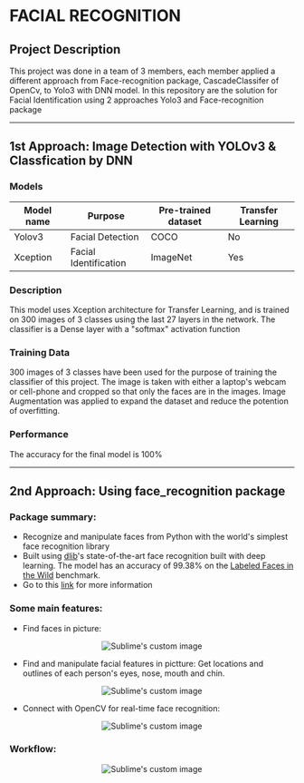 # FACIAL RECOGNITION

## Project Description
This project was done in a team of 3 members, each member applied a different approach from Face-recognition package, CascadeClassifer of OpenCv, to Yolo3 with DNN model. In this repository are the solution for Facial Identification using 2 approaches Yolo3 and Face-recognition package

---------------------------------
## 1st Approach: Image Detection with YOLOv3 & Classfication by DNN

### Models
| Model name      | Purpose | Pre-trained dataset | Transfer Learning |
|-----------------|------------------|------------------|------------------|
| Yolov3| Facial Detection | COCO | No |
| Xception| Facial Identification | ImageNet | Yes |

### Description
This model uses Xception architecture for Transfer Learning, and is trained on 300 images of 3 classes using the last 27 layers in the network. The classifier is a Dense layer with a "softmax" activation function

### Training Data
300 images of 3 classes have been used for the purpose of training the classifier of this project. The image is taken with either a laptop's webcam or cell-phone and cropped so that only the faces are in the images. Image Augmentation was applied to expand the dataset and reduce the potention of overfitting.

### Performance
The accuracy for the final model is 100% 

-------------------------------------------------
## 2nd Approach: Using face_recognition package

### Package summary:
- Recognize and manipulate faces from Python with the world's simplest face recognition library
- Built using [dlib](http://dlib.net/)'s state-of-the-art face recognition built with deep learning. The model has an accuracy of 99.38% on the [Labeled Faces in the Wild](http://vis-www.cs.umass.edu/lfw/) benchmark.
- Go to this [link](https://github.com/ageitgey/face_recognition) for more information
### Some main features:
- Find faces in picture:

<p align="center">
  <img src="https://cloud.githubusercontent.com/assets/896692/23625227/42c65360-025d-11e7-94ea-b12f28cb34b4.png" alt="Sublime's custom image"/>
</p>
  
- Find and manipulate facial features in pictture:
	Get locations and outlines of each person's eyes, nose, mouth and chin.
	
<p align="center">
  <img src="https://cloud.githubusercontent.com/assets/896692/23625282/7f2d79dc-025d-11e7-8728-d8924596f8fa.png" alt="Sublime's custom image"/>
</p>

- Connect with OpenCV for real-time face recognition:

<p align="center">
  <img src="https://cloud.githubusercontent.com/assets/896692/24430398/36f0e3f0-13cb-11e7-8258-4d0c9ce1e419.gif" alt="Sublime's custom image"/>
</p>

### Workflow:

<p align="center">
  <img src="https://user-images.githubusercontent.com/87942072/135027253-2ddbff24-3e06-4232-802c-acd92cca945d.png" alt="Sublime's custom image"/>
</p>


